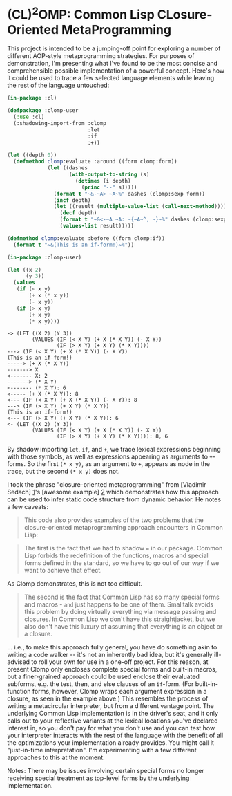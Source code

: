 (CL)<sup>2</sup>OMP: Common Lisp CLosure-Oriented MetaProgramming
=================================================================

This project is intended to be a jumping-off point for exploring a number of different AOP-style metaprogramming strategies. For purposes of demonstration, I'm presenting what I've found to be the most concise and comprehensible possible implementation of a powerful concept. Here's how it could be used to trace a few selected language elements while leaving the rest of the language untouched:

```lisp
(in-package :cl)

(defpackage :clomp-user
  (:use :cl)
  (:shadowing-import-from :clomp
                          :let
                          :if
                          :+))

(let ((depth 0))
  (defmethod clomp:evaluate :around ((form clomp:form))
             (let ((dashes
                    (with-output-to-string (s)
                      (dotimes (i depth)
                        (princ "--" s)))))
               (format t "~&-~A> ~A~%" dashes (clomp:sexp form))
               (incf depth)
               (let ((result (multiple-value-list (call-next-method))))
                 (decf depth)
                 (format t "~&<-~A ~A: ~{~A~^, ~}~%" dashes (clomp:sexp form) result)
                 (values-list result)))))

(defmethod clomp:evaluate :before ((form clomp:if))
  (format t "~&(This is an if-form!)~%"))

(in-package :clomp-user)

(let ((x 2)
      (y 3))
  (values
   (if (< x y)
       (+ x (* x y))
       (- x y))
   (if (> x y)
       (+ x y)
       (* x y))))
```

```
-> (LET ((X 2) (Y 3))
        (VALUES (IF (< X Y) (+ X (* X Y)) (- X Y))
                (IF (> X Y) (+ X Y) (* X Y))))
---> (IF (< X Y) (+ X (* X Y)) (- X Y))
(This is an if-form!)
-----> (+ X (* X Y))
-------> X
<------- X: 2
-------> (* X Y)
<------- (* X Y): 6
<----- (+ X (* X Y)): 8
<--- (IF (< X Y) (+ X (* X Y)) (- X Y)): 8
---> (IF (> X Y) (+ X Y) (* X Y))
(This is an if-form!)
<--- (IF (> X Y) (+ X Y) (* X Y)): 6
<- (LET ((X 2) (Y 3))
        (VALUES (IF (< X Y) (+ X (* X Y)) (- X Y))
                (IF (> X Y) (+ X Y) (* X Y)))): 8, 6
```

By shadow importing `let`, `if`, and `+`, we trace lexical expressions beginning with those symbols, as well as expressions appearing as arguments to `+`-forms. So the first `(* x y)`, as an argument to `+`, appears as node in the trace, but the second `(* x y)` does not.

I took the phrase "closure-oriented metaprogramming" from [Vladimir Sedach] [1]'s [awesome example] [2] which demonstrates how this approach can be used to infer static code structure from dynamic behavior. He notes a few caveats:

> This code also provides examples of the two problems that the closure-oriented metaprogramming approach encounters in Common Lisp:

> The first is the fact that we had to shadow `=` in our package. Common Lisp forbids the redefinition of the functions, macros and special forms defined in the standard, so we have to go out of our way if we want to achieve that effect.

As Clomp demonstrates, this is not too difficult.

> The second is the fact that Common Lisp has so many special forms and macros - `and` just happens to be one of them. Smalltalk avoids this problem by doing virtually everything via message passing and closures. In Common Lisp we don't have this straightjacket, but we also don't have this luxury of assuming that everything is an object or a closure.

... i.e., to make this approach fully general, you have do something akin to writing a code walker -- it's not an inherently bad idea, but it's generally ill-advised to roll your own for use in a one-off project. For this reason, at present Clomp only encloses complete special forms and built-in macros, but a finer-grained approach could be used enclose their evaluated subforms, e.g. the test, then, and else clauses of an `if`-form. (For built-in-function forms, however, Clomp wraps each argument expression in a closure, as seen in the example above.) This resembles the process of writing a metacircular interpreter, but from a different vantage point. The underlying Common Lisp implementation is in the driver's seat, and it only calls out to your reflective variants at the lexical locations you've declared interest in, so you don't pay for what you don't use and you can test how your interpreter interacts with the rest of the language with the benefit of all the optimizations your implementation already provides. You might call it "just-in-time interpretation". I'm experimenting with a few different approaches to this at the moment.

Notes:
There may be issues involving certain special forms no longer receiving special treatment as top-level forms by the underlying implementation.

[1]:https://github.com/vsedach
[2]:http://carcaddar.blogspot.com/2009/04/closure-oriented-metaprogramming-via.html
